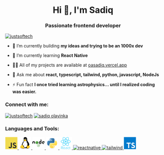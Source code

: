 <h1 align="center">Hi 👋, I'm Sadiq</h1>
<h3 align="center">Passionate frontend developer</h3>

<p align="left"> <a href="https://twitter.com/justsoftech" target="blank"><img src="https://img.shields.io/twitter/follow/justsoftech?logo=twitter&style=for-the-badge" alt="justsoftech" /></a> </p>

- 🔭 I’m currently building **my ideas and trying to be an 1000x dev**

- 🌱 I’m currently learning **React Native**

- 👨‍💻 All of my projects are available at [oasadiq.vercel.app](oasadiq.vercel.app)

- 💬 Ask me about **react, typescript, tailwind, python, javascript, NodeJs**

- ⚡ Fun fact **I once tried learning astrophysics... until I realized coding was easier.**

<h3 align="left">Connect with me:</h3>
<p align="left">
<a href="https://twitter.com/justsoftech" target="blank"><img align="center" src="https://raw.githubusercontent.com/rahuldkjain/github-profile-readme-generator/master/src/images/icons/Social/twitter.svg" alt="justsoftech" height="30" width="40" /></a>
<a href="https://linkedin.com/in/sadiq olayinka" target="blank"><img align="center" src="https://raw.githubusercontent.com/rahuldkjain/github-profile-readme-generator/master/src/images/icons/Social/linked-in-alt.svg" alt="sadiq olayinka" height="30" width="40" /></a>
</p>

<h3 align="left">Languages and Tools:</h3>
<p align="left"> <a href="https://developer.mozilla.org/en-US/docs/Web/JavaScript" target="_blank" rel="noreferrer"> <img src="https://raw.githubusercontent.com/devicons/devicon/master/icons/javascript/javascript-original.svg" alt="javascript" width="40" height="40"/> </a> <a href="https://www.linux.org/" target="_blank" rel="noreferrer"> <img src="https://raw.githubusercontent.com/devicons/devicon/master/icons/linux/linux-original.svg" alt="linux" width="40" height="40"/> </a> <a href="https://nodejs.org" target="_blank" rel="noreferrer"> <img src="https://raw.githubusercontent.com/devicons/devicon/master/icons/nodejs/nodejs-original-wordmark.svg" alt="nodejs" width="40" height="40"/> </a> <a href="https://www.python.org" target="_blank" rel="noreferrer"> <img src="https://raw.githubusercontent.com/devicons/devicon/master/icons/python/python-original.svg" alt="python" width="40" height="40"/> </a> <a href="https://reactjs.org/" target="_blank" rel="noreferrer"> <img src="https://raw.githubusercontent.com/devicons/devicon/master/icons/react/react-original-wordmark.svg" alt="react" width="40" height="40"/> </a> <a href="https://reactnative.dev/" target="_blank" rel="noreferrer"> <img src="https://reactnative.dev/img/header_logo.svg" alt="reactnative" width="40" height="40"/> </a> <a href="https://tailwindcss.com/" target="_blank" rel="noreferrer"> <img src="https://www.vectorlogo.zone/logos/tailwindcss/tailwindcss-icon.svg" alt="tailwind" width="40" height="40"/> </a> <a href="https://www.typescriptlang.org/" target="_blank" rel="noreferrer"> <img src="https://raw.githubusercontent.com/devicons/devicon/master/icons/typescript/typescript-original.svg" alt="typescript" width="40" height="40"/> </a> </p>

